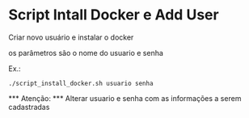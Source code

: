 # Script Intall Docker e Add User
Criar novo usuário e instalar o docker

os parâmetros são o nome do usuario e senha

Ex.:
```
./script_install_docker.sh usuario senha
```
*** Atenção: *** Alterar usuario e senha com as informações a serem cadastradas
